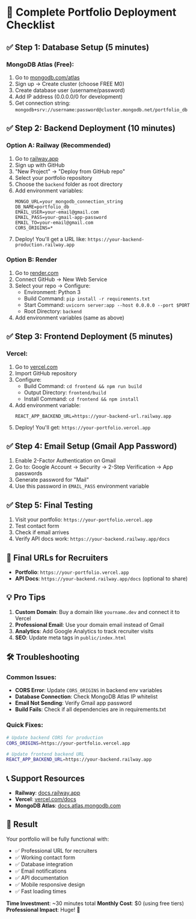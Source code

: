 # 🚀 Complete Portfolio Deployment Checklist

## ✅ **Step 1: Database Setup (5 minutes)**

### MongoDB Atlas (Free):
1. Go to [mongodb.com/atlas](https://mongodb.com/atlas)
2. Sign up → Create cluster (choose FREE M0)
3. Create database user (username/password)
4. Add IP address (0.0.0.0/0 for development)
5. Get connection string: `mongodb+srv://username:password@cluster.mongodb.net/portfolio_db`

## ✅ **Step 2: Backend Deployment (10 minutes)**

### Option A: Railway (Recommended)
1. Go to [railway.app](https://railway.app)
2. Sign up with GitHub
3. "New Project" → "Deploy from GitHub repo"
4. Select your portfolio repository
5. Choose the `backend` folder as root directory
6. Add environment variables:
   ```
   MONGO_URL=your_mongodb_connection_string
   DB_NAME=portfolio_db
   EMAIL_USER=your-email@gmail.com
   EMAIL_PASS=your-gmail-app-password
   EMAIL_TO=your-email@gmail.com
   CORS_ORIGINS=*
   ```
7. Deploy! You'll get a URL like: `https://your-backend-production.railway.app`

### Option B: Render
1. Go to [render.com](https://render.com)
2. Connect GitHub → New Web Service
3. Select your repo → Configure:
   - Environment: Python 3
   - Build Command: `pip install -r requirements.txt`
   - Start Command: `uvicorn server:app --host 0.0.0.0 --port $PORT`
   - Root Directory: `backend`
4. Add environment variables (same as above)

## ✅ **Step 3: Frontend Deployment (5 minutes)**

### Vercel:
1. Go to [vercel.com](https://vercel.com)
2. Import GitHub repository
3. Configure:
   - Build Command: `cd frontend && npm run build`
   - Output Directory: `frontend/build`
   - Install Command: `cd frontend && npm install`
4. Add environment variable:
   ```
   REACT_APP_BACKEND_URL=https://your-backend-url.railway.app
   ```
5. Deploy! You'll get: `https://your-portfolio.vercel.app`

## ✅ **Step 4: Email Setup (Gmail App Password)**

1. Enable 2-Factor Authentication on Gmail
2. Go to: Google Account → Security → 2-Step Verification → App passwords
3. Generate password for "Mail"
4. Use this password in `EMAIL_PASS` environment variable

## ✅ **Step 5: Final Testing**

1. Visit your portfolio: `https://your-portfolio.vercel.app`
2. Test contact form
3. Check if email arrives
4. Verify API docs work: `https://your-backend.railway.app/docs`

## 🎯 **Final URLs for Recruiters**

- **Portfolio**: `https://your-portfolio.vercel.app`
- **API Docs**: `https://your-backend.railway.app/docs` (optional to share)

## 💡 **Pro Tips**

1. **Custom Domain**: Buy a domain like `yourname.dev` and connect it to Vercel
2. **Professional Email**: Use your domain email instead of Gmail
3. **Analytics**: Add Google Analytics to track recruiter visits
4. **SEO**: Update meta tags in `public/index.html`

## 🛠️ **Troubleshooting**

### Common Issues:
- **CORS Error**: Update `CORS_ORIGINS` in backend env variables
- **Database Connection**: Check MongoDB Atlas IP whitelist
- **Email Not Sending**: Verify Gmail app password
- **Build Fails**: Check if all dependencies are in requirements.txt

### Quick Fixes:
```bash
# Update backend CORS for production
CORS_ORIGINS=https://your-portfolio.vercel.app

# Update frontend backend URL
REACT_APP_BACKEND_URL=https://your-backend.railway.app
```

## 📞 **Support Resources**

- **Railway**: [docs.railway.app](https://docs.railway.app)
- **Vercel**: [vercel.com/docs](https://vercel.com/docs)
- **MongoDB Atlas**: [docs.atlas.mongodb.com](https://docs.atlas.mongodb.com)

## 🎊 **Result**

Your portfolio will be fully functional with:
- ✅ Professional URL for recruiters
- ✅ Working contact form
- ✅ Database integration
- ✅ Email notifications
- ✅ API documentation
- ✅ Mobile responsive design
- ✅ Fast loading times

**Time Investment**: ~30 minutes total
**Monthly Cost**: $0 (using free tiers)
**Professional Impact**: Huge! 🚀
